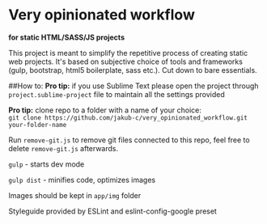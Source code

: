 # Very opinionated workflow
**for static HTML/SASS/JS projects**

This project is meant to simplify the repetitive process of creating static web projects. It's based on subjective choice of tools and frameworks (gulp, bootstrap, html5 boilerplate, sass etc.). Cut down to bare essentials.

##How to:
**Pro tip:** if you use Sublime Text please open the project through `project.sublime-project` file to maintain all the settings provided

**Pro tip:** clone repo to a folder with a name of your choice:   
`git clone https://github.com/jakub-c/very_opinionated_workflow.git your-folder-name`

Run `remove-git.js` to remove git files connected to this repo, feel free to delete `remove-git.js` afterwards.

`gulp` - starts dev mode

`gulp dist` - minifies code, optimizes images

Images should be kept in `app/img` folder

Styleguide provided by ESLint and eslint-config-google preset
